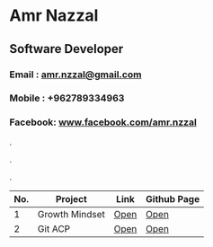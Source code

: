 # Amr Nazzal

## Software Developer

### Email  : amr.nzzal@gmail.com
### Mobile : +962789334963
### Facebook: www.facebook.com/amr.nzzal
.

.

.


No. |         Project         | Link                | Github Page
--- | ------------------------| --------------------|-------------------------------
1   |        Growth Mindset   | [Open](https://github.com/amr88nzzal/reading-notes-repo/blob/main/Growth.md)| [Open](https://amr88nzzal.github.io/markdownTest/)
2   |        Git    ACP       | [Open](https://github.com/amr88nzzal/reading-notes-repo/blob/main/ACP.md)   | [Open](https://amr88nzzal.github.io/git-ACP/)
